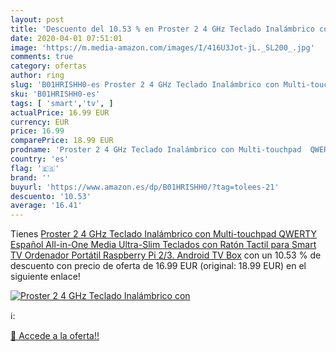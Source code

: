 ```yaml
---
layout: post
title: 'Descuento del 10.53 % en Proster 2 4 GHz Teclado Inalámbrico con '
date: 2020-04-01 07:51:01
image: 'https://m.media-amazon.com/images/I/416U3Jot-jL._SL200_.jpg'
comments: true
category: ofertas
author: ring
slug: 'B01HRISHH0-es Proster 2 4 GHz Teclado Inalámbrico con Multi-touchpad...'
sku: 'B01HRISHH0-es'
tags: [ 'smart','tv', ]
actualPrice: 16.99 EUR
currency: EUR
price: 16.99
comparePrice: 18.99 EUR
prodname: 'Proster 2 4 GHz Teclado Inalámbrico con Multi-touchpad  QWERTY Español   All-in-One Media Ultra-Slim Teclados con Ratón Tactil para Smart TV  Ordenador Portátil  Raspberry Pi 2/3. Android TV Box'
country: 'es'
flag: '🇪🇸'
brand: ''
buyurl: 'https://www.amazon.es/dp/B01HRISHH0/?tag=tolees-21'
descuento: '10.53'
average: '16.41'
---
```


Tienes [Proster 2 4 GHz Teclado Inalámbrico con Multi-touchpad  QWERTY Español   All-in-One Media Ultra-Slim Teclados con Ratón Tactil para Smart TV  Ordenador Portátil  Raspberry Pi 2/3. Android TV Box](https://www.amazon.es/dp/B01HRISHH0/?tag=tolees-21) con un 10.53 % de descuento con precio de oferta de 16.99 EUR (original: 18.99 EUR) en el siguiente enlace!

[![Proster 2 4 GHz Teclado Inalámbrico con ](https://m.media-amazon.com/images/I/416U3Jot-jL._SL200_.jpg)](https://www.amazon.es/dp/B01HRISHH0/?tag=tolees-21)

ℹ️:


[🛒 Accede a la oferta!!](https://www.amazon.es/dp/B01HRISHH0/?tag=tolees-21)
